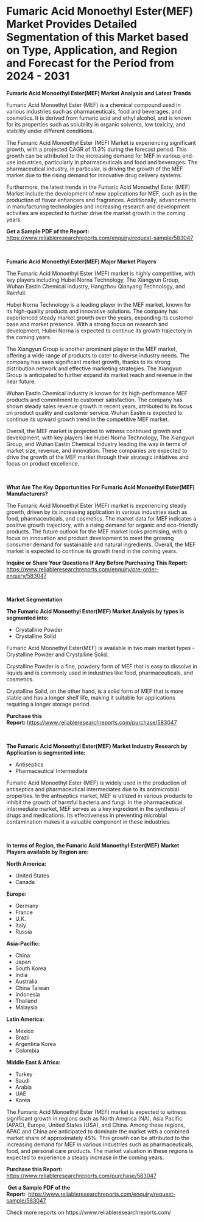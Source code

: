 <p><h1>Fumaric Acid Monoethyl Ester(MEF) Market Provides Detailed Segmentation of this Market based on Type, Application, and Region and Forecast for the Period from 2024 - 2031</h1></p><p><strong>Fumaric Acid Monoethyl Ester(MEF) Market Analysis and Latest Trends</strong></p>
<p><p>Fumaric Acid Monoethyl Ester (MEF) is a chemical compound used in various industries such as pharmaceuticals, food and beverages, and cosmetics. It is derived from fumaric acid and ethyl alcohol, and is known for its properties such as solubility in organic solvents, low toxicity, and stability under different conditions.</p><p>The Fumaric Acid Monoethyl Ester (MEF) Market is experiencing significant growth, with a projected CAGR of 11.3% during the forecast period. This growth can be attributed to the increasing demand for MEF in various end-use industries, particularly in pharmaceuticals and food and beverages. The pharmaceutical industry, in particular, is driving the growth of the MEF market due to the rising demand for innovative drug delivery systems.</p><p>Furthermore, the latest trends in the Fumaric Acid Monoethyl Ester (MEF) Market include the development of new applications for MEF, such as in the production of flavor enhancers and fragrances. Additionally, advancements in manufacturing technologies and increasing research and development activities are expected to further drive the market growth in the coming years.</p></p>
<p><strong>Get a Sample PDF of the Report:&nbsp;</strong> <a href="https://www.reliableresearchreports.com/enquiry/request-sample/583047">https://www.reliableresearchreports.com/enquiry/request-sample/583047</a></p>
<p>&nbsp;</p>
<p><strong>Fumaric Acid Monoethyl Ester(MEF) Major Market Players</strong></p>
<p><p>The Fumaric Acid Monoethyl Ester (MEF) market is highly competitive, with key players including Hubei Norna Technology, The Xiangyun Group, Wuhan Eastin Chemical Industry, Hangzhou Qianyang Technology, and Rainfull. </p><p>Hubei Norna Technology is a leading player in the MEF market, known for its high-quality products and innovative solutions. The company has experienced steady market growth over the years, expanding its customer base and market presence. With a strong focus on research and development, Hubei Norna is expected to continue its growth trajectory in the coming years.</p><p>The Xiangyun Group is another prominent player in the MEF market, offering a wide range of products to cater to diverse industry needs. The company has seen significant market growth, thanks to its strong distribution network and effective marketing strategies. The Xiangyun Group is anticipated to further expand its market reach and revenue in the near future.</p><p>Wuhan Eastin Chemical Industry is known for its high-performance MEF products and commitment to customer satisfaction. The company has shown steady sales revenue growth in recent years, attributed to its focus on product quality and customer service. Wuhan Eastin is expected to continue its upward growth trend in the competitive MEF market.</p><p>Overall, the MEF market is projected to witness continued growth and development, with key players like Hubei Norna Technology, The Xiangyun Group, and Wuhan Eastin Chemical Industry leading the way in terms of market size, revenue, and innovation. These companies are expected to drive the growth of the MEF market through their strategic initiatives and focus on product excellence.</p></p>
<p>&nbsp;</p>
<p><strong>What Are The Key Opportunities For Fumaric Acid Monoethyl Ester(MEF) Manufacturers?</strong></p>
<p><p>The Fumaric Acid Monoethyl Ester (MEF) market is experiencing steady growth, driven by its increasing application in various industries such as food, pharmaceuticals, and cosmetics. The market data for MEF indicates a positive growth trajectory, with a rising demand for organic and eco-friendly products. The future outlook for the MEF market looks promising, with a focus on innovation and product development to meet the growing consumer demand for sustainable and natural ingredients. Overall, the MEF market is expected to continue its growth trend in the coming years.</p></p>
<p><strong>Inquire or Share Your Questions If Any Before Purchasing This Report:</strong> <a href="https://www.reliableresearchreports.com/enquiry/pre-order-enquiry/583047">https://www.reliableresearchreports.com/enquiry/pre-order-enquiry/583047</a></p>
<p>&nbsp;</p>
<p><strong>Market Segmentation</strong></p>
<p><strong>The Fumaric Acid Monoethyl Ester(MEF) Market Analysis by types is segmented into:</strong></p>
<p><ul><li>Crystalline Powder</li><li>Crystalline Solid</li></ul></p>
<p><p>Fumaric Acid Monoethyl Ester(MEF) is available in two main market types - Crystalline Powder and Crystalline Solid. </p><p>Crystalline Powder is a fine, powdery form of MEF that is easy to dissolve in liquids and is commonly used in industries like food, pharmaceuticals, and cosmetics. </p><p>Crystalline Solid, on the other hand, is a solid form of MEF that is more stable and has a longer shelf life, making it suitable for applications requiring a longer storage period.</p></p>
<p><strong>Purchase this Report:&nbsp;</strong><a href="https://www.reliableresearchreports.com/purchase/583047">https://www.reliableresearchreports.com/purchase/583047</a></p>
<p>&nbsp;</p>
<p><strong>The Fumaric Acid Monoethyl Ester(MEF) Market Industry Research by Application is segmented into:</strong></p>
<p><ul><li>Antiseptics</li><li>Pharmaceutical Intermediate</li></ul></p>
<p><p>Fumaric Acid Monoethyl Ester (MEF) is widely used in the production of antiseptics and pharmaceutical intermediates due to its antimicrobial properties. In the antiseptics market, MEF is utilized in various products to inhibit the growth of harmful bacteria and fungi. In the pharmaceutical intermediate market, MEF serves as a key ingredient in the synthesis of drugs and medications. Its effectiveness in preventing microbial contamination makes it a valuable component in these industries.</p></p>
<p>&nbsp;</p>
<p><strong>In terms of Region, the Fumaric Acid Monoethyl Ester(MEF) Market Players available by Region are:</strong></p>
<p>
    <p> <strong> North America: </strong>
        <ul>
            <li>United States</li>
            <li>Canada</li>
        </ul>
        </p> 
    <p> <strong> Europe: </strong>
        <ul>
            <li>Germany</li>
            <li>France</li>
            <li>U.K.</li>
            <li>Italy</li>
            <li>Russia</li>
        </ul>
        </p> 
    <p> <strong> Asia-Pacific: </strong>
        <ul>
            <li>China</li>
            <li>Japan</li>
            <li>South Korea</li>
            <li>India</li>
            <li>Australia</li>
            <li>China Taiwan</li>
            <li>Indonesia</li>
            <li>Thailand</li>
            <li>Malaysia</li>
        </ul>
        </p> 
    <p> <strong> Latin America: </strong>
        <ul>
            <li>Mexico</li>
            <li>Brazil</li>
            <li>Argentina Korea</li>
            <li>Colombia</li>
        </ul>
        </p> 
    <p> <strong> Middle East & Africa: </strong>
        <ul>
            <li>Turkey</li>
            <li>Saudi</li>
            <li>Arabia</li>
            <li>UAE</li>
            <li>Korea</li>
        </ul>
    </p>
    </p>
<p><p>The Fumaric Acid Monoethyl Ester (MEF) market is expected to witness significant growth in regions such as North America (NA), Asia Pacific (APAC), Europe, United States (USA), and China. Among these regions, APAC and China are anticipated to dominate the market with a combined market share of approximately 45%. This growth can be attributed to the increasing demand for MEF in various industries such as pharmaceuticals, food, and personal care products. The market valuation in these regions is expected to experience a steady increase in the coming years.</p></p>
<p><strong>Purchase this Report: </strong><a href="https://www.reliableresearchreports.com/purchase/583047">https://www.reliableresearchreports.com/purchase/583047</a></p>
<p>&nbsp;<strong>Get a Sample PDF of the Report:&nbsp;&nbsp;</strong><a href="https://www.reliableresearchreports.com/enquiry/request-sample/583047">https://www.reliableresearchreports.com/enquiry/request-sample/583047</a></p>
<p><strong></strong></p>
<p>Check more reports on https://www.reliableresearchreports.com/</p>